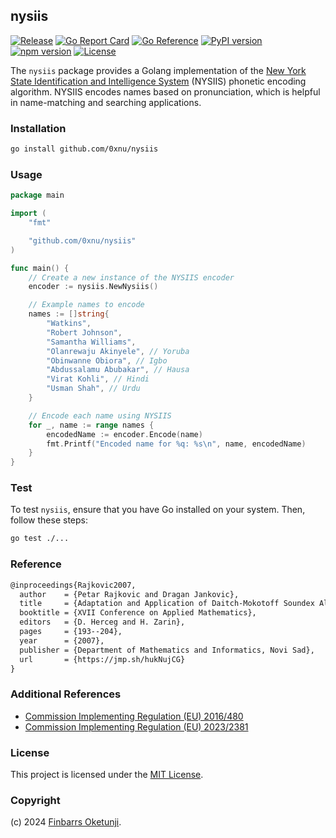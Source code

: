 ## nysiis

[![Release](https://img.shields.io/github/release/0xnu/nysiis.svg)](https://github.com/0xnu/nysiis/releases/latest)
[![Go Report Card](https://goreportcard.com/badge/github.com/0xnu/nysiis)](https://goreportcard.com/report/github.com/0xnu/nysiis)
[![Go Reference](https://pkg.go.dev/badge/github.com/0xnu/nysiis.svg)](https://pkg.go.dev/github.com/0xnu/nysiis)
[![PyPI version](https://img.shields.io/pypi/v/pynysiis.svg)](https://pypi.org/project/pynysiis/)
[![npm version](https://img.shields.io/npm/v/nysiis.svg)](https://www.npmjs.com/package/nysiis)
[![License](https://img.shields.io/github/license/0xnu/nysiis)](/LICENSE)

The `nysiis` package provides a Golang implementation of the [New York State Identification and Intelligence System](https://en.wikipedia.org/wiki/New_York_State_Identification_and_Intelligence_System) (NYSIIS) phonetic encoding algorithm. NYSIIS encodes names based on pronunciation, which is helpful in name-matching and searching applications.

### Installation

```sh
go install github.com/0xnu/nysiis
```

### Usage

```go
package main

import (
	"fmt"

	"github.com/0xnu/nysiis"
)

func main() {
	// Create a new instance of the NYSIIS encoder
	encoder := nysiis.NewNysiis()

	// Example names to encode
	names := []string{
		"Watkins",
		"Robert Johnson",
		"Samantha Williams",
		"Olanrewaju Akinyele", // Yoruba
		"Obinwanne Obiora", // Igbo
		"Abdussalamu Abubakar", // Hausa
		"Virat Kohli", // Hindi
		"Usman Shah", // Urdu
	}

	// Encode each name using NYSIIS
	for _, name := range names {
		encodedName := encoder.Encode(name)
		fmt.Printf("Encoded name for %q: %s\n", name, encodedName)
	}
}
```

### Test

To test `nysiis`, ensure that you have Go installed on your system. Then, follow these steps:

```sh
go test ./...
```

### Reference

```tex
@inproceedings{Rajkovic2007,
  author    = {Petar Rajkovic and Dragan Jankovic},
  title     = {Adaptation and Application of Daitch-Mokotoff Soundex Algorithm on Serbian Names},
  booktitle = {XVII Conference on Applied Mathematics},
  editors   = {D. Herceg and H. Zarin},
  pages     = {193--204},
  year      = {2007},
  publisher = {Department of Mathematics and Informatics, Novi Sad},
  url       = {https://jmp.sh/hukNujCG}
}
```

### Additional References

+ [Commission Implementing Regulation (EU) 2016/480](https://www.legislation.gov.uk/eur/2016/480/contents)
+ [Commission Implementing Regulation (EU) 2023/2381](https://eur-lex.europa.eu/eli/reg_impl/2023/2381/oj)

### License

This project is licensed under the [MIT License](./LICENSE).

### Copyright

(c) 2024 [Finbarrs Oketunji](https://finbarrs.eu).